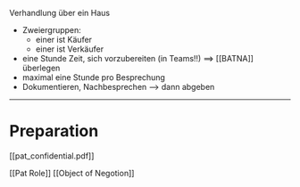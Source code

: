Verhandlung über ein Haus
- Zweiergruppen:
	- einer ist Käufer
	- einer ist Verkäufer
- eine Stunde Zeit, sich vorzubereiten (in Teams!!) ==> [[BATNA]] überlegen
- maximal eine Stunde pro Besprechung
- Dokumentieren, Nachbesprechen --> dann abgeben


---

# Preparation

[[pat_confidential.pdf]]

[[Pat Role]]
[[Object of Negotion]]
